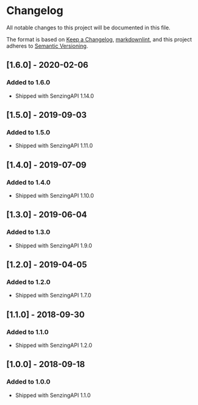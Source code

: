 # Changelog

All notable changes to this project will be documented in this file.

The format is based on [Keep a Changelog](https://keepachangelog.com/en/1.0.0/),
[markdownlint](https://dlaa.me/markdownlint/),
and this project adheres to [Semantic Versioning](https://semver.org/spec/v2.0.0.html).

## [1.6.0] - 2020-02-06

### Added to 1.6.0

- Shipped with SenzingAPI 1.14.0

## [1.5.0] - 2019-09-03

### Added to 1.5.0

- Shipped with SenzingAPI 1.11.0

## [1.4.0] - 2019-07-09

### Added to 1.4.0

- Shipped with SenzingAPI 1.10.0

## [1.3.0] - 2019-06-04

### Added to 1.3.0

- Shipped with SenzingAPI 1.9.0

## [1.2.0] - 2019-04-05

### Added to 1.2.0

- Shipped with SenzingAPI 1.7.0

## [1.1.0] - 2018-09-30

### Added to 1.1.0

- Shipped with SenzingAPI 1.2.0

## [1.0.0] - 2018-09-18

### Added to 1.0.0

- Shipped with SenzingAPI 1.1.0
